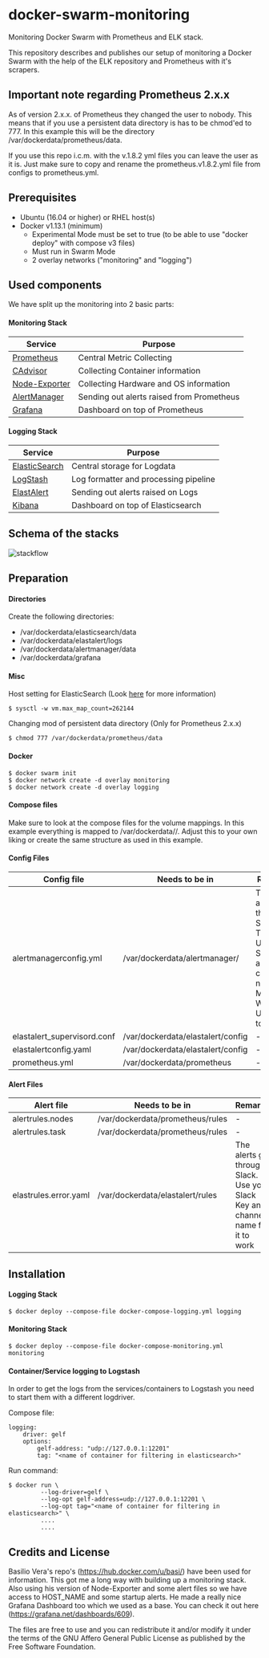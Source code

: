 # docker-swarm-monitoring
Monitoring Docker Swarm with Prometheus and ELK stack.

This repository describes and publishes our setup of monitoring a Docker Swarm with the help of the ELK repository and Prometheus with it's scrapers.

## Important note regarding Prometheus 2.x.x
As of version 2.x.x. of Prometheus they changed the user to nobody. This means that if you use a persistent data directory is has to be chmod'ed to 777.
In this example this will be the directory /var/dockerdata/prometheus/data.

If you use this repo i.c.m. with the v.1.8.2 yml files you can leave the user as it is. Just make sure to copy and rename the prometheus.v1.8.2.yml file from configs to prometheus.yml.

## Prerequisites

- Ubuntu (16.04 or higher) or RHEL host(s)
- Docker v1.13.1 (minimum)
    - Experimental Mode must be set to true (to be able to use "docker deploy" with compose v3 files)
    - Must run in Swarm Mode
    - 2 overlay networks ("monitoring" and "logging")

## Used components

We have split up the monitoring into 2 basic parts:

#### Monitoring Stack

| Service | Purpose |
| ------ | ----- |
| [Prometheus](https://hub.docker.com/r/prom/prometheus/) | Central Metric Collecting |
| [CAdvisor](https://hub.docker.com/r/google/cadvisor/) | Collecting Container information  |
| [Node-Exporter](https://hub.docker.com/r/basi/node-exporter/) | Collecting Hardware and OS information |
| [AlertManager](https://hub.docker.com/r/prom/alertmanager/) | Sending out alerts raised from Prometheus |
| [Grafana](https://hub.docker.com/r/grafana/grafana/) | Dashboard on top of Prometheus |

#### Logging Stack

| Service | Purpose |
| ------ | ----- |
| [ElasticSearch](https://hub.docker.com/_/elasticsearch/) | Central storage for Logdata |
| [LogStash](https://hub.docker.com/_/logstash/) | Log formatter and processing pipeline |
| [ElastAlert](https://hub.docker.com/r/ivankrizsan/elastalert/) | Sending out alerts raised on Logs |
| [Kibana](https://hub.docker.com/_/kibana/) | Dashboard on top of Elasticsearch |

## Schema of the stacks
![stackflow](https://raw.githubusercontent.com/robinong79/docker-swarm-monitoring/master/Monitoring_Logging_Stack.png "Monitoring Logging Stack")

## Preparation

#### Directories

Create the following directories:
- /var/dockerdata/elasticsearch/data
- /var/dockerdata/elastalert/logs
- /var/dockerdata/alertmanager/data
- /var/dockerdata/grafana

#### Misc

Host setting for ElasticSearch (Look [here](https://www.elastic.co/guide/en/elasticsearch/reference/5.0/vm-max-map-count.html) for more information)
```
$ sysctl -w vm.max_map_count=262144
```

Changing mod of persistent data directory (Only for Prometheus 2.x.x)


```
$ chmod 777 /var/dockerdata/prometheus/data
```

#### Docker

```
$ docker swarm init
$ docker network create -d overlay monitoring
$ docker network create -d overlay logging
```

#### Compose files

Make sure to look at the compose files for the volume mappings.
In this example everything is mapped to /var/dockerdata/<servicename>/<directories>. Adjust this to your own liking or create the same structure as used in this example.

#### Config Files

| Config file | Needs to be in <Location> | Remarks |
| ----- | ----- | ----- | 
| alertmanagerconfig.yml | /var/dockerdata/alertmanager/ | The alerts go through Slack/MS Teams. Use your Slack Key and Slack channel name and MSTeams Webhook URL for it to work |
| elastalert_supervisord.conf | /var/dockerdata/elastalert/config | - |
| elastalertconfig.yaml | /var/dockerdata/elastalert/config | - |
| prometheus.yml | /var/dockerdata/prometheus | - |

#### Alert Files

| Alert file | Needs to be in <Location> | Remarks |
| ----- | ----- | ----- | 
| alertrules.nodes | /var/dockerdata/prometheus/rules | - |
| alertrules.task | /var/dockerdata/prometheus/rules | - |
| elastrules.error.yaml| /var/dockerdata/elastalert/rules | The alerts go through Slack. Use your Slack Key and channel name for it to work |


## Installation

#### Logging Stack

```
$ docker deploy --compose-file docker-compose-logging.yml logging
```

#### Monitoring Stack

```
$ docker deploy --compose-file docker-compose-monitoring.yml monitoring
```

#### Container/Service logging to Logstash

In order to get the logs from the services/containers to Logstash you need to start them with a different logdriver.

Compose file:

```
logging:
    driver: gelf
    options:
        gelf-address: "udp://127.0.0.1:12201"
        tag: "<name of container for filtering in elasticsearch>" 
```

Run command:

```
$ docker run \
         --log-driver=gelf \
         --log-opt gelf-address=udp://127.0.0.1:12201 \
         --log-opt tag="<name of container for filtering in elasticsearch>" \
         ....
         ....
```     

## Credits and License

Basilio Vera's repo's (https://hub.docker.com/u/basi/) have been used for information. This got me a long way with building up a monitoring stack.
Also using his version of Node-Exporter and some alert files so we have access to HOST_NAME and some startup alerts.
He made a really nice Grafana Dashboard too which we used as a base. You can check it out here (https://grafana.net/dashboards/609).

The files are free to use and you can redistribute it and/or modify it under the terms of the GNU Affero General Public License as published by the Free Software Foundation.
